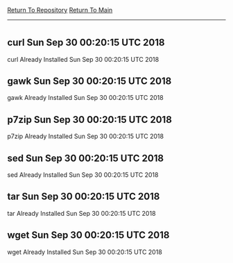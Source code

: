 [Return To Repository](https://github.com/deathbybandaid/piholeparser/)
[Return To Main](https://github.com/deathbybandaid/piholeparser/blob/master/RecentRunLogs/Mainlog.md)
____________________________________
# 
## curl Sun Sep 30 00:20:15 UTC 2018
curl Already Installed Sun Sep 30 00:20:15 UTC 2018
## gawk Sun Sep 30 00:20:15 UTC 2018
gawk Already Installed Sun Sep 30 00:20:15 UTC 2018
## p7zip Sun Sep 30 00:20:15 UTC 2018
p7zip Already Installed Sun Sep 30 00:20:15 UTC 2018
## sed Sun Sep 30 00:20:15 UTC 2018
sed Already Installed Sun Sep 30 00:20:15 UTC 2018
## tar Sun Sep 30 00:20:15 UTC 2018
tar Already Installed Sun Sep 30 00:20:15 UTC 2018
## wget Sun Sep 30 00:20:15 UTC 2018
wget Already Installed Sun Sep 30 00:20:15 UTC 2018
